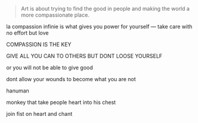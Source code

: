 > Art is about trying to find the good in people and making the world a more compassionate place.

la compassion infinie is what gives you power for yourself — take care with no effort but love

COMPASSION IS THE KEY

GIVE ALL YOU CAN TO OTHERS BUT DONT LOOSE YOURSELF

or you will not be able to give good

dont allow your wounds to become what you are not

hanuman

monkey that take people heart into his chest

join fist on heart and chant